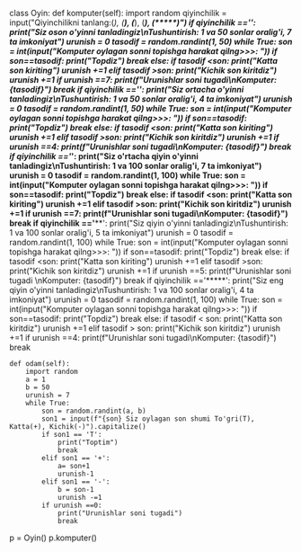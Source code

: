 

class Oyin:
    def komputer(self):
        import random
        qiyinchilik =  input("Qiyinchilikni tanlang:(*), (**), (***), (****), (*****)")
        if qiyinchilik =='*':
            print("Siz oson o'yinni tanladingiz\nTushuntirish: 1 va 50 sonlar oralig'i, 7 ta imkoniyat")
            urunish = 0
            tasodif = random.randint(1, 50)
            while True:
                son = int(input("Komputer oylagan sonni topishga harakat qilng>>>: "))
                if son==tasodif:
                    print("Topdiz")
                    break
                else:
                    if tasodif <son:
                        print("Katta son kiriting")
                        urunish +=1
                    elif tasodif >son:
                        print("Kichik son kiritdiz")
                        urunish +=1
                    if urunish ==7:
                        print(f"Urunishlar soni tugadi\nKomputer: {tasodif}")
                        break
        if qiyinchilik =='**':
            print("Siz ortacha o'yinni tanladingiz\nTushuntirish: 1 va 50 sonlar oralig'i, 4 ta imkoniyat")
            urunish = 0
            tasodif = random.randint(1, 50)
            while True:
                son = int(input("Komputer oylagan sonni topishga harakat qilng>>>: "))
                if son==tasodif:
                    print("Topdiz")
                    break
                else:
                    if tasodif <son:
                        print("Katta son kiriting")
                        urunish +=1
                    elif tasodif >son:
                        print("Kichik son kiritdiz")
                        urunish +=1
                    if urunish ==4:
                        print(f"Urunishlar soni tugadi\nKomputer: {tasodif}")
                        break
        if qiyinchilik =='***':
            print("Siz o'rtacha qiyin o'yinni tanladingiz\nTushuntirish: 1 va 100 sonlar oralig'i, 7 ta imkoniyat")
            urunish = 0
            tasodif = random.randint(1, 100)
            while True:
                son = int(input("Komputer oylagan sonni topishga harakat qilng>>>: "))
                if son==tasodif:
                    print("Topdiz")
                    break
                else:
                    if tasodif <son:
                        print("Katta son kiriting")
                        urunish +=1
                    elif tasodif >son:
                        print("Kichik son kiritdiz")
                        urunish +=1
                    if urunish ==7:
                        print(f"Urunishlar soni tugadi\nKomputer: {tasodif}")
                        break
        if qiyinchilik =='****':
            print("Siz qiyin o'yinni tanladingiz\nTushuntirish: 1 va 100 sonlar oralig'i, 5 ta imkoniyat")
            urunish = 0
            tasodif = random.randint(1, 100)
            while True:
                son = int(input("Komputer oylagan sonni topishga harakat qilng>>>: "))
                if son==tasodif:
                    print("Topdiz")
                    break
                else:
                    if tasodif <son:
                        print("Katta son kiriting")
                        urunish +=1
                    elif tasodif >son:
                        print("Kichik son kiritdiz")
                        urunish +=1
                    if urunish ==5:
                        print(f"Urunishlar soni tugadi \nKomputer: {tasodif}")
                        break
        if qiyinchilik =='*****':
            print("Siz eng qiyin o'yinni tanladingiz\nTushuntirish: 1 va 100 sonlar oralig'i, 4 ta imkoniyat")
            urunish = 0
            tasodif = random.randint(1, 100)
            while True:
                son = int(input("Komputer oylagan sonni topishga harakat qilng>>>: "))
                if son==tasodif:
                    print("Topdiz")
                    break
                else:
                    if tasodif < son:
                        print("Katta son kiritdiz")
                        urunish +=1
                    elif tasodif > son:
                        print("Kichik son kiritdiz")
                        urunish +=1
                    if urunish ==4:
                        print(f"Urunishlar soni tugadi\nKomputer: {tasodif}")
                        break

    def odam(self):
        import random
        a = 1
        b = 50
        urunish = 7
        while True:
            son = random.randint(a, b)
            son1 = input(f"{son} Siz oylagan son shumi To'gri(T), Katta(+), Kichik(-)").capitalize()
            if son1 == 'T':
                print("Toptim")
                break
            elif son1 == '+':
                a= son+1
                urunish-1
            elif son1 == '-':
                b = son-1
                urunish -=1
            if urunish ==0:
                print("Urunishlar soni tugadi")
                break
                
p = Oyin()
p.komputer()
